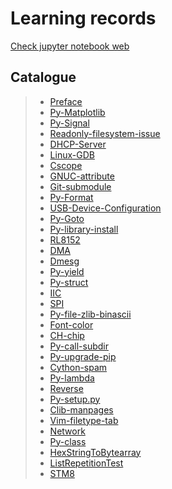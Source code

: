 # Learning records

[Check jupyter notebook web](https://nbviewer.jupyter.org/)

## Catalogue

> - [Preface](https://nbviewer.jupyter.org/github/openxzx/learn-record/blob/master/files/preface.ipynb)
> - [Py-Matplotlib](https://nbviewer.jupyter.org/github/openxzx/learn-record/blob/master/files/py-matplotlib.ipynb)
> - [Py-Signal](https://nbviewer.jupyter.org/github/openxzx/learn-record/blob/master/files/py-signal.ipynb)
> - [Readonly-filesystem-issue](https://nbviewer.jupyter.org/github/openxzx/learn-record/blob/master/files/read-only-file-system.ipynb)
> - [DHCP-Server](https://nbviewer.jupyter.org/github/openxzx/learn-record/blob/master/files/dhcp-server.ipynb)
> - [Linux-GDB](https://nbviewer.jupyter.org/github/openxzx/learn-record/blob/master/files/gdb.ipynb)
> - [Cscope](https://nbviewer.jupyter.org/github/openxzx/learn-record/blob/master/files/cscope.ipynb)
> - [GNUC-attribute](https://nbviewer.jupyter.org/github/openxzx/learn-record/blob/master/files/gnuc-attribute.ipynb)
> - [Git-submodule](https://nbviewer.jupyter.org/github/openxzx/learn-record/blob/master/files/git-submodule.ipynb)
> - [Py-Format](https://nbviewer.jupyter.org/github/openxzx/learn-record/blob/master/files/py-format.ipynb)
> - [USB-Device-Configuration](https://nbviewer.jupyter.org/github/openxzx/learn-record/blob/master/files/usb-device.ipynb)
> - [Py-Goto](https://nbviewer.jupyter.org/github/openxzx/learn-record/blob/master/files/py-goto.ipynb)
> - [Py-library-install](https://nbviewer.jupyter.org/github/openxzx/learn-record/blob/master/files/Ubuntu-python-library-version.ipynb)
> - [RL8152](https://nbviewer.jupyter.org/github/openxzx/learn-record/blob/master/files/RL8152-driver.ipynb)
> - [DMA](https://nbviewer.jupyter.org/github/openxzx/learn-record/blob/master/files/DMA.ipynb)
> - [Dmesg](https://nbviewer.jupyter.org/github/openxzx/learn-record/blob/master/files/dmesg.ipynb)
> - [Py-yield](https://nbviewer.jupyter.org/github/openxzx/learn-record/blob/master/files/py-yield.ipynb)
> - [Py-struct](https://nbviewer.jupyter.org/github/openxzx/learn-record/blob/master/files/py-struct.ipynb)
> - [IIC](https://nbviewer.jupyter.org/github/openxzx/learn-record/blob/master/files/IIC.ipynb)
> - [SPI](https://nbviewer.jupyter.org/github/openxzx/learn-record/blob/master/files/SPI.ipynb)
> - [Py-file-zlib-binascii](https://nbviewer.jupyter.org/github/openxzx/learn-record/blob/master/files/py-file-zlib-binascii.ipynb)
> - [Font-color](https://nbviewer.jupyter.org/github/openxzx/learn-record/blob/master/files/font-color.ipynb)
> - [CH-chip](https://nbviewer.jupyter.org/github/openxzx/learn-record/blob/master/files/ch-chip.ipynb)
> - [Py-call-subdir](https://nbviewer.jupyter.org/github/openxzx/learn-record/blob/master/files/py-call-subdir.ipynb)
> - [Py-upgrade-pip](https://nbviewer.jupyter.org/github/openxzx/learn-record/blob/master/files/py-upgrade-pip.ipynb)
> - [Cython-spam](https://nbviewer.jupyter.org/github/openxzx/learn-record/blob/master/files/cython-spam.ipynb)
> - [Py-lambda](https://nbviewer.jupyter.org/github/openxzx/learn-record/blob/master/files/py-lambda.ipynb)
> - [Reverse](https://nbviewer.jupyter.org/github/openxzx/learn-record/blob/master/files/reverse.ipynb)
> - [Py-setup.py](https://nbviewer.jupyter.org/github/openxzx/learn-record/blob/master/files/py-setup.ipynb)
> - [Clib-manpages](https://nbviewer.jupyter.org/github/openxzx/learn-record/blob/master/files/clib-manpages.ipynb)
> - [Vim-filetype-tab](https://nbviewer.jupyter.org/github/openxzx/learn-record/blob/master/files/vim-filetype-tab.ipynb)
> - [Network](https://nbviewer.jupyter.org/github/openxzx/learn-record/blob/master/files/network.ipynb)
> - [Py-class](https://nbviewer.jupyter.org/github/openxzx/learn-record/blob/master/files/py-class.ipynb)
> - [HexStringToBytearray](https://nbviewer.jupyter.org/github/openxzx/learn-record/blob/master/files/HexStringToBytearray.ipynb)
> - [ListRepetitionTest](https://nbviewer.jupyter.org/github/openxzx/learn-record/blob/master/files/list-repetition-test.ipynb)
> - [STM8](https://nbviewer.jupyter.org/github/openxzx/learn-record/blob/master/files/stm8.ipynb)
